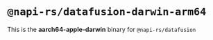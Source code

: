 # `@napi-rs/datafusion-darwin-arm64`

This is the **aarch64-apple-darwin** binary for `@napi-rs/datafusion`
